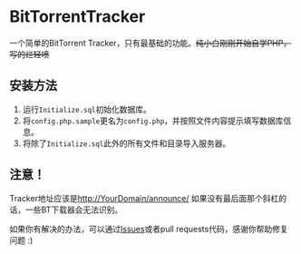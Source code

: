 # BitTorrentTracker
一个简单的BitTorrent Tracker，只有最基础的功能。~~纯小白刚刚开始自学PHP，写的烂轻喷~~

## 安装方法
1. 运行`Initialize.sql`初始化数据库。
2. 将`config.php.sample`更名为`config.php`，并按照文件内容提示填写数据库信息。
3. 将除了`Initialize.sql`此外的所有文件和目录导入服务器。


## 注意！
Tracker地址应该是[http://YourDomain/announce/](http://YourDomain/announce/)
如果没有最后面那个斜杠的话，一些BT下载器会无法识别。

如果你有解决的办法，可以通过[Issues](https://github.com/guguan123/BitTorrentTracker/issues)或者pull requests代码，感谢你帮助修复问题 :)